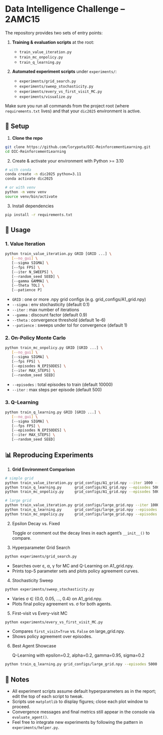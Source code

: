 # Data Intelligence Challenge – 2AMC15

The repository provides two sets of entry points:

1. **Training & evaluation scripts** at the root:
   - `train_value_iteration.py`
   - `train_mc_onpolicy.py`
   - `train_q_learning.py`

2. **Automated experiment scripts** under `experiments/`:
   - `experiments/grid_search.py`
   - `experiments/sweep_stochasticity.py`
   - `experiments/every_vs_first_visit_MC.py`
   - `experiments/visualize.py`

Make sure you run all commands from the project root (where `requirements.txt` lives) and that your `dic2025` environment is active.

## 🔧 Setup

1. **Clone the repo**  
```bash
git clone https://github.com/lorypota/DIC-ReinforcementLearning.git
cd DIC-ReinforcementLearning
```
2. Create & activate your environment with Python >= 3.10
```bash
# with conda
conda create -n dic2025 python=3.11
conda activate dic2025

# or with venv
python -m venv venv
source venv/bin/activate
```
3. Install dependencies
```bash
pip install -r requirements.txt 
```

## 🚀 Usage

### 1. Value Iteration
```bash
python train_value_iteration.py GRID [GRID ...] \
   [--no_gui] \
   [--sigma SIGMA] \
   [--fps FPS] \
   [--iter N_SWEEPS] \
   [--random_seed SEED] \
   [--gamma GAMMA] \
   [--theta TOL] \
   [--patience P]
```
- `GRID` : one or more .npy grid configs (e.g. grid_configs/A1_grid.npy)
- `--sigma` : env stochasticity (default 0.1)
- `--iter` : max number of iterations
- `--gamma` : discount factor (default 0.9)
- `--theta` : convergence threshold (default 1e-6)
- `--patience` : sweeps under tol for convergence (default 1)

### 2. On-Policy Monte Carlo

```bash
python train_mc_onpolicy.py GRID [GRID ...] \
   [--no_gui] \
   [--sigma SIGMA] \
   [--fps FPS] \
   [--episodes N_EPISODES] \
   [--iter MAX_STEPS] \
   [--random_seed SEED]
```

- `--episodes` : total episodes to train (default 10000)
- `--iter` : max steps per episode (default 500)

### 3. Q-Learning

```bash
python train_q_learning.py GRID [GRID ...] \
   [--no_gui] \
   [--sigma SIGMA] \
   [--fps FPS] \
   [--episodes N_EPISODES] \
   [--iter MAX_STEPS] \
   [--random_seed SEED]
```

## 📊 Reproducing Experiments

1. **Grid Environment Comparison**  
```bash
# simple grid
python train_value_iteration.py grid_configs/A1_grid.npy --iter 1000 --no_gui
python train_q_learning.py      grid_configs/A1_grid.npy --episodes 5000 --no_gui
python train_mc_onpolicy.py     grid_configs/A1_grid.npy --episodes 5000 --no_gui

# large grid
python train_value_iteration.py grid_configs/large_grid.npy --iter 1000 --no_gui
python train_q_learning.py      grid_configs/large_grid.npy --episodes 5000 --no_gui
python train_mc_onpolicy.py     grid_configs/large_grid.npy --episodes 5000 --no_gui
```

2. Epsilon Decay vs. Fixed
    
   Toggle or comment out the decay lines in each agent’s `__init__()` to compare.

3. Hyperparameter Grid Search
```bash
python experiments/grid_search.py
```
- Searches over ε, α, γ for MC and Q-Learning on A1_grid.npy.
- Prints top-5 parameter sets and plots policy agreement curves.

4. Stochasticity Sweep
```bash
python experiments/sweep_stochasticity.py
```
- Varies σ ∈ {0.0, 0.05, …, 0.4} on A1_grid.npy.
- Plots final policy agreement vs. σ for both agents.

5. First-visit vs Every-visit MC 
```bash
python experiments/every_vs_first_visit_MC.py
```
- Compares `first_visit=True` vs. `False` on large_grid.npy.
- Shows policy agreement over episodes.

6. Best Agent Showcase

    Q-Learning with epsilon=0.2, alpha=0.2, gamma=0.95, sigma=0.2
```bash
python train_q_learning.py grid_configs/large_grid.npy --episodes 5000 --sigma 0.2 --random_seed 42 --no_gui
```

## 📝 Notes

- All experiment scripts assume default hyperparameters as in the report; edit the top of each script to tweak.  
- Scripts use `matplotlib` to display figures; close each plot window to proceed.  
- Convergence messages and final metrics still appear in the console via `evaluate_agent()`.  
- Feel free to integrate new experiments by following the pattern in `experiments/helper.py`.  

